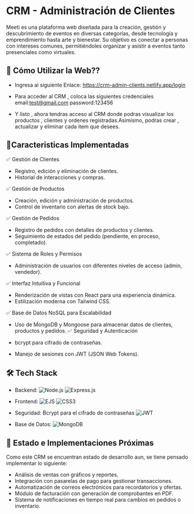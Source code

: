 # CRM - Administración de Clientes

Meeti es una plataforma web diseñada para la creación, gestión y descubrimiento de eventos en diversas categorías, desde tecnología y emprendimiento hasta arte y bienestar. Su objetivo es conectar a personas con intereses comunes, permitiéndoles organizar y asistir a eventos tanto presenciales como virtuales.

## 🚀 Cómo Utilizar la Web??
- Ingresa al siguiente Enlace: https://crm-admin-clients.netlify.app/login

- Para acceder al CRM , coloca las siguientes credenciales
    email:test@gmail.com
    password:123456

- Y listo , ahora tendras acceso al CRM donde podras visualizar los productos , clientes y ordenes registradas.Asimismo, podras crear , actualizar y eliminar cada item que desees.


## 🔹Caracteristicas Implementadas

✅ Gestión de Clientes

- Registro, edición y eliminación de clientes.
- Historial de interacciones y compras.

✅ Gestión de Productos
- Creación, edición y administración de productos.
- Control de inventario con alertas de stock bajo.

✅ Gestión de Pedidos
- Registro de pedidos con detalles de productos y clientes.
- Seguimiento de estados del pedido (pendiente, en proceso, completado).

✅ Sistema de Roles y Permisos

- Administración de usuarios con diferentes niveles de acceso (admin, vendedor).

✅ Interfaz Intuitiva y Funcional

- Renderización de vistas con React para una experiencia dinámica.
- Estilización moderna con Tailwind CSS.

✅ Base de Datos NoSQL para Escalabilidad

- Uso de MongoDB y Mongoose para almacenar datos de clientes, productos y pedidos.
✅ Seguridad y Autenticación

- bcrypt para cifrado de contraseñas.
- Manejo de sesiones con JWT (JSON Web Tokens).

## 🛠️ Tech Stack

- Backend:  ![Node.js](https://img.shields.io/badge/Node.js-339933?style=for-the-badge&logo=nodedotjs&logoColor=white) ![Express.js](https://img.shields.io/badge/express.js-%23404d59.svg?style=for-the-badge&logo=express&logoColor=%2361DAFB)

- Frontend: ![EJS](https://img.shields.io/badge/ejs-%23B4CA65.svg?style=for-the-badge&logo=ejs&logoColor=black) ![CSS3](https://img.shields.io/badge/css3-%231572B6.svg?style=for-the-badge&logo=css3&logoColor=white)
- Seguridad: Bcrypt para el cifrado de contraseñas ![JWT](https://img.shields.io/badge/JWT-black?style=for-the-badge&logo=JSON%20web%20tokens)

- Base de Datos: ![MongoDB](https://img.shields.io/badge/MongoDB-%234ea94b.svg?style=for-the-badge&logo=mongodb&logoColor=white)


## 🎯 Estado e Implementaciones Próximas
Como este CRM se encuentran estado de desarrollo aun, se tiene pensado implementar lo siguiente:

- Análisis de ventas con gráficos y reportes.
- Integración con pasarelas de pago para gestionar transacciones.
- Automatización de correos electrónicos para recordatorios y ofertas.
- Módulo de facturación con generación de comprobantes en PDF.
- Sistema de notificaciones en tiempo real para cambios en pedidos o inventario.

